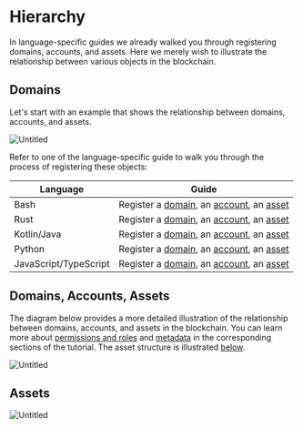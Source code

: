 # Hierarchy

In language-specific guides we already walked you through registering
domains, accounts, and assets. Here we merely wish to illustrate the
relationship between various objects in the blockchain.

## Domains

Let's start with an example that shows the relationship between domains,
accounts, and assets.

![Untitled](/img/domains-example.png)

Refer to one of the language-specific guide to walk you through the process
of registering these objects:

| Language              | Guide                                                                                                                                                                                   |
| --------------------- | --------------------------------------------------------------------------------------------------------------------------------------------------------------------------------------- |
| Bash                  | Register a [domain](../bash.md#3-registering-a-domain), an [account](../bash.md#4-registering-an-account), an [asset](../bash.md#5-registering-and-minting-assets)                      |
| Rust                  | Register a [domain](../rust.md#3-registering-a-domain), an [account](../rust.md#4-registering-an-account), an [asset](../rust.md#5-registering-and-minting-assets)                      |
| Kotlin/Java           | Register a [domain](../kotlin-java.md#3-registering-a-domain), an [account](../kotlin-java.md#4-registering-an-account), an [asset](../kotlin-java.md#5-registering-and-minting-assets) |
| Python                | Register a [domain](../python.md#3-registering-a-domain), an [account](../python.md#4-registering-an-account), an [asset](../python.md#5-registering-and-minting-assets)                |
| JavaScript/TypeScript | Register a [domain](../javascript.md#3-registering-a-domain), an [account](../javascript.md#4-registering-an-account), an [asset](../javascript.md#5-registering-and-minting-assets)    |

## Domains, Accounts, Assets

The diagram below provides a more detailed illustration of the relationship
between domains, accounts, and assets in the blockchain. You can learn more
about [permissions and roles](../advanced/permissions.md) and
[metadata](metadata.md) in the corresponding sections of the tutorial. The
asset structure is illustrated [below](#assets).

![Untitled](/img/domain-account-asset-diagram.png)

## Assets

![Untitled](/img/asset-diagram.png)
